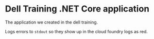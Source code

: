 # Dell Training .NET Core application

The application we created in the dell training. 

Logs errors to `stdout` so they show up in the cloud foundry logs as red. 
